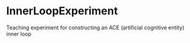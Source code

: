 # InnerLoopExperiment
Teaching experiment for constructing an ACE (artificial cognitive entity) inner loop
